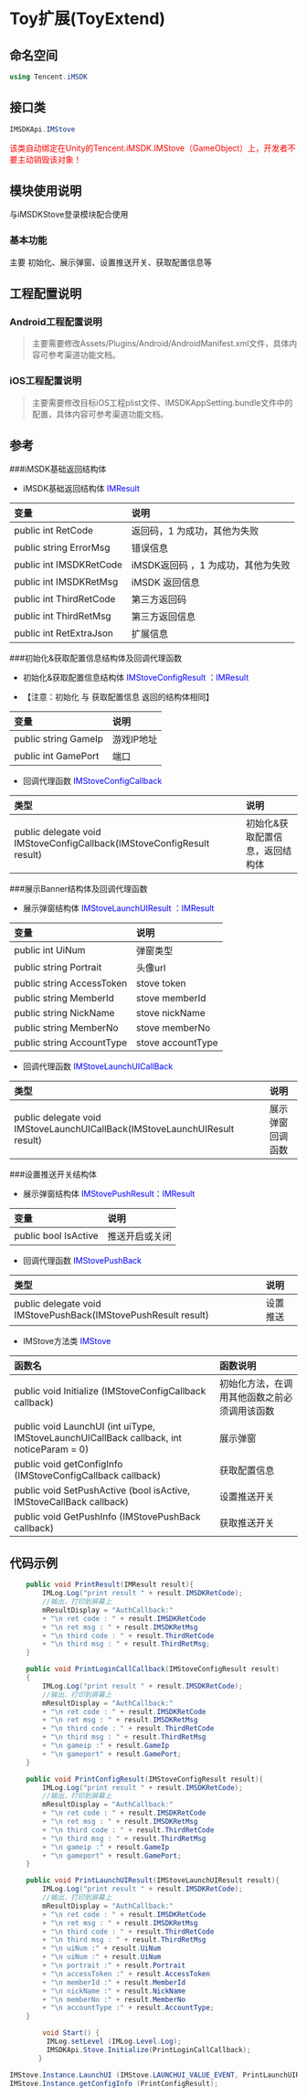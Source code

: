 # Toy扩展(ToyExtend)

## 命名空间

```cs
using Tencent.iMSDK
```

## 接口类

```cs
IMSDKApi.IMStove
```

<font color=red>该类自动绑定在Unity的Tencent.iMSDK.IMStove（GameObject）上，开发者不要主动销毁该对象！</font>

## 模块使用说明
与iMSDKStove登录模块配合使用

### 基本功能

主要 初始化、展示弹窗、设置推送开关、获取配置信息等

## 工程配置说明

### Android工程配置说明

> 主要需要修改Assets/Plugins/Android/AndroidManifest.xml文件，具体内容可参考渠道功能文档。

### iOS工程配置说明

> 主要需要修改目标iOS工程plist文件、IMSDKAppSetting.bundle文件中的配置，具体内容可参考渠道功能文档。

## 参考
###iMSDK基础返回结构体
* iMSDK基础返回结构体  <font color=blue>IMResult</font>

| 变量 | 说明 |
| :-- | :-- |
| public int RetCode | 返回码，1 为成功，其他为失败 |
| public string ErrorMsg| 错误信息 |
| public int IMSDKRetCode| iMSDK返回码 ，1 为成功，其他为失败  |
| public int IMSDKRetMsg|  iMSDK 返回信息 |
| public int ThirdRetCode| 第三方返回码 |
| public int ThirdRetMsg| 第三方返回信息|
| public int RetExtraJson| 扩展信息 |

###初始化&获取配置信息结构体及回调代理函数
*  初始化&获取配置信息结构体  <font color=blue>IMStoveConfigResult ：IMResult </font>    

*  【注意：初始化 与  获取配置信息 返回的结构体相同】     
   
| 变量 | 说明 | 
| :-- | :-- |
| public string GameIp| 游戏IP地址 |
| public int GamePort| 端口 |

* 回调代理函数 <font color=blue> IMStoveConfigCallback </font>

| 类型 | 说明 |
| :-- | :-- |
| public delegate void IMStoveConfigCallback(IMStoveConfigResult result) | 初始化&获取配置信息，返回结构体 |

###展示Banner结构体及回调代理函数
* 展示弹窗结构体 <font color=blue>IMStoveLaunchUIResult ：IMResult </font>

| 变量 | 说明 |
| :-- | :-- |
| public int UiNum| 弹窗类型 |
| public string Portrait| 头像url |
| public string AccessToken| stove token |
| public string MemberId| stove memberId |
| public string NickName| stove nickName |
| public string MemberNo| stove memberNo |
| public string AccountType| stove accountType |

* 回调代理函数 <font color=blue>IMStoveLaunchUICallBack</font>

| 类型 | 说明 |
| :-- | :-- |
| public delegate void IMStoveLaunchUICallBack(IMStoveLaunchUIResult result) | 展示弹窗回调函数|

###设置推送开关结构体    

* 展示弹窗结构体 <font color=blue>IMStovePushResult：IMResult </font>

| 变量 | 说明 |
| :-- | :-- |
| public bool IsActive| 推送开启或关闭 |

* 回调代理函数 <font color=blue>IMStovePushBack</font>

| 类型 | 说明 |
| :-- | :-- |
| public delegate void IMStovePushBack(IMStovePushResult result) |  设置推送  |


* IMStove方法类 <font color=blue> IMStove </font>

| 函数名 | 函数说明 |
| :-- | :-- |
| public void Initialize (IMStoveConfigCallback callback) | 初始化方法，在调用其他函数之前必须调用该函数 |
| public void LaunchUI (int uiType, IMStoveLaunchUICallBack callback, int noticeParam = 0) | 展示弹窗|
| public void getConfigInfo (IMStoveConfigCallback callback) | 获取配置信息 |
| public void SetPushActive (bool isActive, IMStoveCallBack callback) | 设置推送开关 |
| public void GetPushInfo (IMStovePushBack callback) | 获取推送开关 |

## 代码示例

```cs
    public void PrintResult(IMResult result){
        IMLog.Log("print result " + result.IMSDKRetCode);
        //输出，打印到屏幕上
        mResultDisplay = "AuthCallback:"
        + "\n ret code : " + result.IMSDKRetCode
        + "\n ret msg : " + result.IMSDKRetMsg
        + "\n third code : " + result.ThirdRetCode
        + "\n third msg : " + result.ThirdRetMsg;
	}

    public void PrintLoginCallCallback(IMStoveConfigResult result)
    {
        IMLog.Log("print result " + result.IMSDKRetCode);
        //输出，打印到屏幕上
        mResultDisplay = "AuthCallback:"
        + "\n ret code : " + result.IMSDKRetCode
        + "\n ret msg : " + result.IMSDKRetMsg
        + "\n third code : " + result.ThirdRetCode
        + "\n third msg : " + result.ThirdRetMsg
        + "\n gameip :" + result.GameIp
        + "\n gameport" + result.GamePort;
    }

	public void PrintConfigResult(IMStoveConfigResult result){
        IMLog.Log("print result " + result.IMSDKRetCode);
        //输出，打印到屏幕上
        mResultDisplay = "AuthCallback:"
        + "\n ret code : " + result.IMSDKRetCode
        + "\n ret msg : " + result.IMSDKRetMsg
        + "\n third code : " + result.ThirdRetCode
        + "\n third msg : " + result.ThirdRetMsg
        + "\n gameip :" + result.GameIp
        + "\n gameport" + result.GamePort;
	}

	public void PrintLaunchUIResult(IMStoveLaunchUIResult result){
        IMLog.Log("print result " + result.IMSDKRetCode);
        //输出，打印到屏幕上
        mResultDisplay = "AuthCallback:"
        + "\n ret code : " + result.IMSDKRetCode
        + "\n ret msg : " + result.IMSDKRetMsg
        + "\n third code : " + result.ThirdRetCode
        + "\n third msg : " + result.ThirdRetMsg
        + "\n uiNum :" + result.UiNum
        + "\n uiNum :" + result.UiNum
        + "\n portrait :" + result.Portrait
        + "\n accessToken :" + result.AccessToken
        + "\n memberId :" + result.MemberId
        + "\n nickName :" + result.NickName
        + "\n memberNo :" + result.MemberNo
        + "\n accountType :" + result.AccountType;
	}

        void Start() {
         IMLog.setLevel (IMLog.Level.Log);
         IMSDKApi.Stove.Initialize(PrintLoginCallCallback);
       }

IMStove.Instance.LaunchUI (IMStove.LAUNCHUI_VALUE_EVENT, PrintLaunchUIResult);
IMStove.Instance.getConfigInfo (PrintConfigResult);

```





